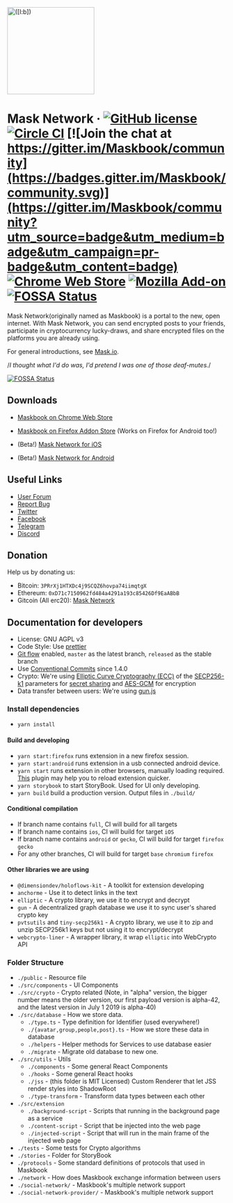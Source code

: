 <a href="https://mask.io/">
  <img src="https://dimensiondev.github.io/Maskbook-VI/assets/Logo/MB--Logo--Geo--ForceCircle--Blue.svg"
       width="200" height="200" title="([I:b])" alt="([I:b])">
</a>

# Mask Network &middot; [![GitHub license](https://img.shields.io/badge/license-AGPL-blue.svg?style=flat-square)](https://github.com/DimensionDev/Maskbook/blob/master/LICENSE) [![Circle CI](https://img.shields.io/circleci/project/github/DimensionDev/Maskbook.svg?style=flat-square&logo=circleci)](https://circleci.com/gh/DimensionDev/Maskbook) [![Join the chat at https://gitter.im/Maskbook/community](https://badges.gitter.im/Maskbook/community.svg)](https://gitter.im/Maskbook/community?utm_source=badge&utm_medium=badge&utm_campaign=pr-badge&utm_content=badge) [![Chrome Web Store](https://img.shields.io/chrome-web-store/v/jkoeaghipilijlahjplgbfiocjhldnap.svg?logo=Maskbook&logoColor=%231c68f3&style=flat-square&label=Chrome%20store)][crext] [![Mozilla Add-on](https://img.shields.io/amo/v/maskbook?label=Firefox%20store&style=flat-square)][fxaddon] [![FOSSA Status](https://app.fossa.io/api/projects/git%2Bgithub.com%2FDimensionDev%2FMaskbook.svg?type=shield)](https://app.fossa.io/projects/git%2Bgithub.com%2FDimensionDev%2FMaskbook?ref=badge_shield)

Mask Network(originally named as Maskbook) is a portal to the new, open internet. With Mask Network, you can send encrypted posts to your friends, participate in cryptocurrency lucky-draws, and share encrypted files on the platforms you are already using.

For general introductions, see [Mask.io](https://mask.io/).

/_I thought what I'd do was, I'd pretend I was one of those deaf-mutes._/

[![FOSSA Status](https://app.fossa.io/api/projects/git%2Bgithub.com%2FDimensionDev%2FMaskbook.svg?type=large)](https://app.fossa.io/projects/git%2Bgithub.com%2FDimensionDev%2FMaskbook?ref=badge_large)

## Downloads

- [Maskbook on Chrome Web Store][crext]
- [Maskbook on Firefox Addon Store][fxaddon] (Works on Firefox for Android too!)
- (Beta!) [Mask Network for iOS][ios]
- (Beta!) [Mask Network for Android][android]

  [crext]: https://chrome.google.com/webstore/detail/maskbook/jkoeaghipilijlahjplgbfiocjhldnap/
  [fxaddon]: https://addons.mozilla.org/en-US/firefox/addon/maskbook/
  [ios]: https://testflight.apple.com/join/OGmGmIg1
  [android]: https://play.google.com/store/apps/details?id=com.dimension.maskbook

## Useful Links

- [User Forum](https://github.com/DimensionDev/Maskbook-Talks)
- [Report Bug](https://mask.io/links/?report-bug)
- [Twitter](https://twitter.com/ProjectMaskbook)
- [Facebook](https://www.facebook.com/realmaskbook)
- [Telegram](https://t.me/maskbook_group)
- [Discord](https://discord.gg/4SVXvj7)

## Donation

Help us by donating us:

- Bitcoin: `3PRrXj1HTXDc4j9SCQZ6hovpa74iimqtgX`
- Ethereum: `0xD71c7150962fd484a4291a193c85426Df9EaABbB`
- Gitcoin (All erc20): [Mask Network](https://gitcoin.co/grants/159/mask-networkmaskbook-the-portal-to-the-new-open-i)

## Documentation for developers

- License: GNU AGPL v3
- Code Style: Use [prettier](https://github.com/prettier/prettier)
- [Git flow](https://github.com/nvie/gitflow) enabled, `master` as the latest branch, `released` as the stable branch
- Use [Conventional Commits](https://www.conventionalcommits.org/) since 1.4.0
- Crypto: We're using [Elliptic Curve Cryptography (ECC)](https://en.wikipedia.org/wiki/ECC) of the [SECP256-k1](https://en.bitcoin.it/wiki/Secp256k1) parameters for [secret sharing](https://en.wikipedia.org/wiki/Elliptic-curve_Diffie–Hellman) and [AES-GCM](https://en.wikipedia.org/wiki/Galois/Counter_Mode) for encryption
- Data transfer between users: We're using [gun.js](https://gun.eco)

### Install dependencies

- `yarn install`

#### Build and developing

- `yarn start:firefox` runs extension in a new firefox session.
- `yarn start:android` runs extension in a usb connected android device.
- `yarn start` runs extension in other browsers, manually loading required.
  [This](https://chrome.google.com/webstore/detail/extensions-reloader/fimgfedafeadlieiabdeeaodndnlbhid) plugin may help you to reload extension quicker.
- `yarn storybook` to start StoryBook. Used for UI only developing.
- `yarn build` build a production version. Output files in `./build/`

#### Conditional compilation

- If branch name contains `full`, CI will build for all targets
- If branch name contains `ios`, CI will build for target `iOS`
- If branch name contains `android` or `gecko`, CI will build for target `firefox` `gecko`
- For any other branches, CI will build for target `base` `chromium` `firefox`

#### Other libraries we are using

- `@dimensiondev/holoflows-kit` - A toolkit for extension developing
- `anchorme` - Use it to detect links in the text
- `elliptic` - A crypto library, we use it to encrypt and decrypt
- `gun` - A decentralized graph database we use it to sync user's shared crypto key
- `pvtsutils` and `tiny-secp256k1` - A crypto library, we use it to zip and unzip SECP256k1 keys but not using it to encrypt/decrypt
- `webcrypto-liner` - A wrapper library, it wrap `elliptic` into WebCrypto API

### Folder Structure

- `./public` - Resource file
- `./src/components` - UI Components
- `./src/crypto` - Crypto related (Note, in "alpha" version, the bigger number means the older version, our first payload version is alpha-42, and the latest version in July 1 2019 is alpha-40)
- `./src/database` - How we store data.
  - `./type.ts` - Type definition for Identifier (used everywhere!)
  - `./{avatar,group,people,post}.ts` - How we store these data in database
  - `./helpers` - Helper methods for Services to use database easier
  - `./migrate` - Migrate old database to new one.
- `./src/utils` - Utils
  - `./components` - Some general React Components
  - `./hooks` - Some general React hooks
  - `./jss` - (this folder is MIT Licensed) Custom Renderer that let JSS render styles into ShadowRoot
  - `./type-transform` - Transform data types between each other
- `./src/extension`
  - `./background-script` - Scripts that running in the background page as a service
  - `./content-script` - Script that be injected into the web page
  - `./injected-script` - Script that will run in the main frame of the injected web page
- `./tests` - Some tests for Crypto algorithms
- `./stories` - Folder for StoryBook
- `./protocols` - Some standard definitions of protocols that used in Maskbook
- `./network` - How does Maskbook exchange information between users
- `./social-network/` - Maskbook's multiple network support
- `./social-network-provider/` - Maskbook's multiple network support
